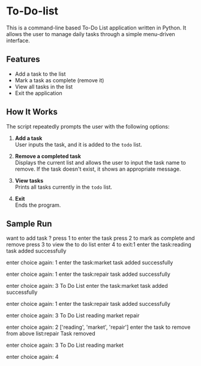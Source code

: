 # To-Do-list

This is a command-line based To-Do List application written in Python. It allows the user to manage daily tasks through a simple menu-driven interface.

## Features

- Add a task to the list
- Mark a task as complete (remove it)
- View all tasks in the list
- Exit the application

## How It Works

The script repeatedly prompts the user with the following options:

1. **Add a task**  
   User inputs the task, and it is added to the `todo` list.

2. **Remove a completed task**  
   Displays the current list and allows the user to input the task name to remove. If the task doesn't exist, it shows an appropriate message.

3. **View tasks**  
   Prints all tasks currently in the `todo` list.

4. **Exit**  
   Ends the program.

## Sample Run

want to add task ? 
 press 1 to enter the task 
 press 2 to mark as complete and remove 
 press 3 to view the to do list 
 enter 4 to exit:1
enter the task:reading
task added successfully

enter choice again: 1
enter the task:market
task added successfully

enter choice again: 1
enter the task:repair
task added successfully

enter choice again: 3
To Do List
enter the task:market
task added successfully

enter choice again: 1
enter the task:repair
task added successfully

enter choice again: 3
To Do List
reading
market
repair

enter choice again: 2
['reading', 'market', 'repair']
enter the task to remove from above list:repair
Task removed

enter choice again: 3
To Do List
reading
market

enter choice again: 4
